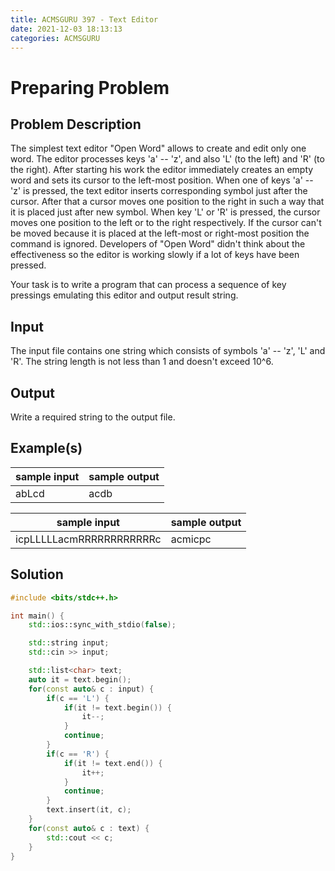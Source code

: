 ```yaml
---
title: ACMSGURU 397 - Text Editor
date: 2021-12-03 18:13:13
categories: ACMSGURU
---
```

# Preparing Problem

<!--more-->

## Problem Description

The simplest text editor "Open Word" allows to create and edit only one word. The editor processes keys 'a' -- 'z', and also 'L' (to the left) and 'R' (to the right). After starting his work the editor immediately creates an empty word and sets its cursor to the left-most position. When one of keys 'a' -- 'z' is pressed, the text editor inserts corresponding symbol just after the cursor. After that a cursor moves one position to the right in such a way that it is placed just after new symbol. When key 'L' or 'R' is pressed, the cursor moves one position to the left or to the right respectively. If the cursor can't be moved because it is placed at the left-most or right-most position the command is ignored. Developers of "Open Word" didn't think about the effectiveness so the editor is working slowly if a lot of keys have been pressed.

Your task is to write a program that can process a sequence of key pressings emulating this editor and output result string.

## Input

The input file contains one string which consists of symbols 'a' -- 'z', 'L' and 'R'. The string length is not less than 1 and doesn't exceed 10^6.

## Output

Write a required string to the output file.

## Example(s)

|sample input|sample output|
|--|--|
|abLcd|acdb|

|sample input|sample output|
|-|-|
|icpLLLLLacmRRRRRRRRRRRRc|acmicpc|

## Solution

```cpp
#include <bits/stdc++.h>

int main() {
    std::ios::sync_with_stdio(false);

    std::string input;
    std::cin >> input;

    std::list<char> text;
    auto it = text.begin();
    for(const auto& c : input) {
        if(c == 'L') {
            if(it != text.begin()) {
                it--;
            }
            continue;
        }
        if(c == 'R') {
            if(it != text.end()) {
                it++;
            }
            continue;
        }
        text.insert(it, c);
    }
    for(const auto& c : text) {
        std::cout << c;
    }
}
```